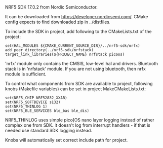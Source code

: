 NRF5 SDK 17.0.2 from Nordic Semiconductor.

It can be downloaded from https://developer.nordicsemi.com/. CMake config expects
to find downloaded zip in ../distfiles.

To include the SDK in project, add following to the CMakeLists.txt of the project:

```
set(HAL_MODULES ${CMAKE_CURRENT_SOURCE_DIR}/../nrf5-sdk/nrfx)
add_peer_directory(../nrf5-sdk/nrfstack)
target_link_libraries(${PROJECT_NAME} nrfstack picoos)
```

'nrfx' module only contains the CMSIS, low-level hal and drivers. Bluetooth
stack is in 'nrfstack' module. If you are not using bluetooth, then nrfx module
is sufficient.

To control what components from SDK are available to project, following
knobs (Makefile variables) can be set in project MakeCMakeLists.txt:

```
set(NRF5_CHIP NRF52832_XXAB)
set(NRF5_SOFTDEVICE s132)
set(NRF5_THINLOG 1)
set(NRF5_BLE_SERVICES ble_bas ble_dis)
```
NRF5_THINLOG uses simple pico[OS nano layer logging instead of rather complex
one from SDK. It doesn't log from interrupt handlers - if that is needed use
standard SDK logging instead.

Knobs will automatically set correct include path for project.

